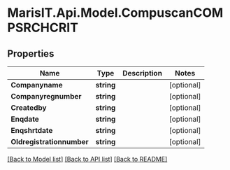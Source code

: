 
# MarisIT.Api.Model.CompuscanCOMPSRCHCRIT

## Properties

Name | Type | Description | Notes
------------ | ------------- | ------------- | -------------
**Companyname** | **string** |  | [optional] 
**Companyregnumber** | **string** |  | [optional] 
**Createdby** | **string** |  | [optional] 
**Enqdate** | **string** |  | [optional] 
**Enqshrtdate** | **string** |  | [optional] 
**Oldregistrationnumber** | **string** |  | [optional] 

[[Back to Model list]](../README.md#documentation-for-models)
[[Back to API list]](../README.md#documentation-for-api-endpoints)
[[Back to README]](../README.md)

